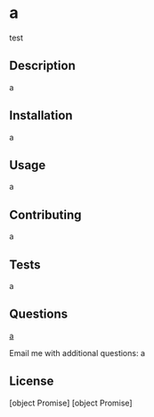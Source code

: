 
# a

test

## Description
a

## Installation
a

## Usage
a

## Contributing
a

## Tests
a

## Questions
[a](github.com/a)

Email me with additional questions: a

## License
[object Promise]
[object Promise]
  